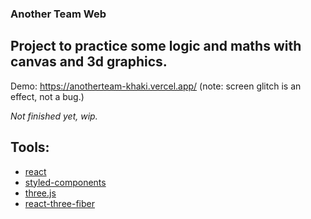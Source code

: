 ### Another Team Web

## Project to practice some logic and maths with canvas and 3d graphics.

Demo: https://anotherteam-khaki.vercel.app/ (note: screen glitch is an effect, not a bug.)

_Not finished yet, wip._

## Tools: 

* [react](https://es.reactjs.org/)
* [styled-components](https://www.npmjs.com/package/styled-components)
* [three.js](https://www.npmjs.com/package/three)
* [react-three-fiber](https://www.npmjs.com/package/react-three-fiber)

